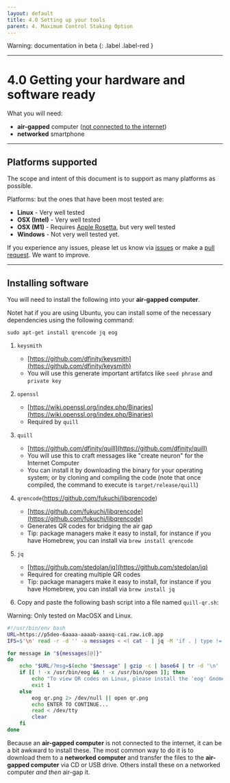 ```yaml
---
layout: default
title: 4.0 Setting up your tools
parent: 4. Maximum Control Staking Option
---
```

Warning: documentation in beta
{: .label .label-red }

* * *
# 4.0 Getting your hardware and software ready

What you will need:

- **air-gapped** computer ([not connected to the internet](https://en.wikipedia.org/wiki/Air_gap_(networking)))
- **networked** smartphone

***
## Platforms supported

The scope and intent of this document is to support as many platforms as possible. 

Platforms: but the ones that have been most tested are:
* **Linux** - Very well tested
* **OSX (Intel)** - Very well tested
* **OSX (M1)** - Requires [Apple Rosetta](https://support.apple.com/en-us/HT211861), but very well tested
* **Windows** - Not very well tested yet.

If you experience any issues, please let us know via [issues](https://github.com/dfinity/ic-staking-documentation/issues) or make a [pull request](https://github.com/dfinity/ic-staking-documentation/pulls). We want to improve.

* * *
## Installing software

You will need to install the following into your **air-gapped computer**. 

Notet hat if you are using Ubuntu, you can install some of the necessary dependencies using the following command:
```
sudo apt-get install qrencode jq eog
```

1. `keysmith`
    - [https://github.com/dfinity/keysmith](https://github.com/dfinity/keysmith) 
    - You will use this generate important artifatcs like `seed phrase` and `private key`

2. `openssl`
    - [https://wiki.openssl.org/index.php/Binaries](https://wiki.openssl.org/index.php/Binaries)
    - Required by `quill`

3. `quill`
   - [https://github.com/dfinity/quill](https://github.com/dfinity/quill)
    - You will use this to craft messages like "create neuron" for the Internet Computer
    - You can install it by downloading the binary for your operating system; or by cloning and compiling the code (note that once compiled, the command to execute is `target/release/quill`) 

4. `qrencode`(https://github.com/fukuchi/libqrencode) 
    - [https://github.com/fukuchi/libqrencode](https://github.com/fukuchi/libqrencode) 
    - Generates QR codes for bridging the air gap
    - Tip: package managers make it easy to install, for instance if you have Homebrew, you can install via `brew install qrencode`

5. `jq`
    - [https://github.com/stedolan/jq](https://github.com/stedolan/jq) 
    - Required for creating multiple QR codes
    - Tip: package managers make it easy to install, for instance if you have Homebrew, you can install via `brew install jq`

6. Copy and paste the following bash script into a file named `quill-qr.sh`:

Warning: Only tested on MacOSX and Linux.

```bash
#!/usr/bin/env bash
URL=https://p5deo-6aaaa-aaaab-aaaxq-cai.raw.ic0.app
IFS=$'\n' read -r -d '' -a messages < <( cat - | jq -M 'if . | type != "array" then [.] else . end' | jq -rcM .[] && printf '\0' )

for message in "${messages[@]}"
do
    echo "$URL/?msg=$(echo "$message" | gzip -c | base64 | tr -d '\n' | sed -e 's/+/%2B/g' -e 's/\//%2F/g' -e 's/=/%3D/g')" | qrencode -t PNG -o qr.png
    if [[ ! -x /usr/bin/eog && ! -x /usr/bin/open ]]; then
        echo "To view QR codes on Linux, please install the 'eog' Gnome image viewer"
        exit 1
    else
        eog qr.png 2> /dev/null || open qr.png
        echo ENTER TO CONTINUE...
        read < /dev/tty
        clear
    fi
done
```

Because an **air-gapped computer** is not connected to the internet, it can be a bit awkward to install these. The most common way to do it is to download them to a **networked computer** and transfer the files to the **air-gapped computer** via CD or USB drive. Others install these on a networked computer *and then* air-gap it.

